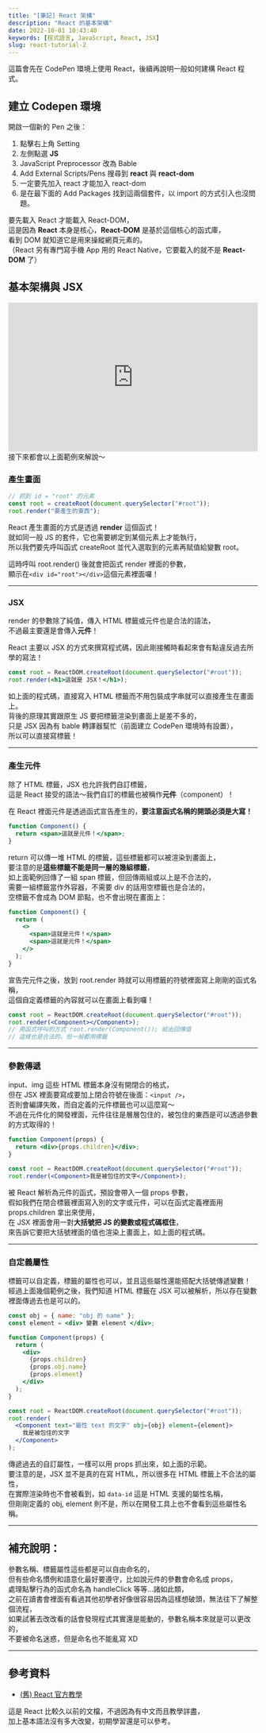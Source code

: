 ```yaml
---
title: "[筆記] React 架構"
description: "React 的基本架構"
date: 2022-10-01 10:43:40
keywords: [程式語言, JavaScript, React, JSX]
slug: react-tutorial-2
---
```


這篇會先在 CodePen 環境上使用 React，後續再說明一般如何建構 React 程式。

## 建立 Codepen 環境

開啟一個新的 Pen 之後：

1. 點擊右上角 Setting
2. 左側點選 **JS**
3. JavaScript Preprocessor 改為 Bable
4. Add External Scripts/Pens 搜尋到 **react** 與 **react-dom**
5. 一定要先加入 react 才能加入 react-dom
6. 是在最下面的 Add Packages 找到這兩個套件，以 import 的方式引入也沒問題。

要先載入 React 才能載入 React-DOM，  
這是因為 **React** 本身是核心，**React-DOM** 是基於這個核心的函式庫，  
看到 DOM 就知道它是用來操縱網頁元素的。  
（React 另有專門寫手機 App 用的 React Native，它要載入的就不是 **React-DOM** 了）

## 基本架構與 JSX

<iframe height="300" width="100%" scrolling="no" title="React 教學 - 基本架構" src="https://codepen.io/shin9626/embed/XWYKprY?default-tab=js%2Cresult&theme-id=dark" frameborder="no" loading="lazy" allowtransparency="true" allowfullscreen="true">
  See the Pen <a href="https://codepen.io/shin9626/pen/XWYKprY">
  React 教學 - 基本架構</a> by SHIN (<a href="https://codepen.io/shin9626">@shin9626</a>)
  on <a href="https://codepen.io">CodePen</a>.
</iframe>
<br/>
接下來都會以上面範例來解說～

### 產生畫面

```jsx
// 抓到 id = "root" 的元素
const root = createRoot(document.querySelector("#root"));
root.render("要產生的東西");
```

React 產生畫面的方式是透過 **render** 這個函式！  
就如同一般 JS 的套件，它也需要綁定到某個元素上才能執行，  
所以我們要先呼叫函式 createRoot 並代入選取到的元素再賦值給變數 root。

這時呼叫 root.render() 後就會把函式 render 裡面的參數，  
顯示在`<div id="root"></div>`這個元素裡面囉！

---

### JSX

render 的參數除了純值，傳入 HTML 標籤或元件也是合法的語法，  
不過最主要還是會傳入**元件**！

React 主要以 JSX 的方式來撰寫程式碼，因此剛接觸時看起來會有點違反過去所學的寫法！

```jsx
const root = ReactDOM.createRoot(document.querySelector("#root"));
root.render(<h1>這就是 JSX！</h1>);
```

如上面的程式碼，直接寫入 HTML 標籤而不用包裝成字串就可以直接產生在畫面上。  
背後的原理其實跟原生 JS 要把標籤渲染到畫面上是差不多的，  
只是 JSX 因為有 bable 轉譯器幫忙（前面建立 CodePen 環境時有設置），  
所以可以直接寫標籤！

---

### 產生元件

除了 HTML 標籤，JSX 也允許我們自訂標籤，  
這是 React 接受的語法～我們自訂的標籤也被稱作**元件**（component）！

在 React 裡面元件是透過函式宣告產生的，**要注意函式名稱的開頭必須是大寫！**

```jsx
function Component() {
  return <span>這就是元件！</span>;
}
```

return 可以傳一堆 HTML 的標籤，這些標籤都可以被渲染到畫面上，  
要注意的是**這些標籤不能是同一層的幾組標籤**，  
如上面範例回傳了一組 span 標籤，但回傳兩組或以上是不合法的，  
需要一組標籤當作外容器，不需要 div 的話用空標籤也是合法的，  
空標籤不會成為 DOM 節點，也不會出現在畫面上：

```jsx
function Component() {
  return (
    <>
      <span>這就是元件！</span>
      <span>這就是元件！</span>
    </>
  );
}
```

宣告完元件之後，放到 root.render 時就可以用標籤的符號裡面寫上剛剛的函式名稱，  
這個自定義標籤的內容就可以在畫面上看到囉！

```jsx
const root = ReactDOM.createRoot(document.querySelector("#root"));
root.render(<Component></Component>);
// 用函式呼叫的方式 root.render(Component()); 給出回傳值
// 這樣也是合法的，但一般都用標籤
```

---

### 參數傳遞

input、img 這些 HTML 標籤本身沒有開閉合的格式，  
但在 JSX 裡面要寫成要加上閉合符號在後面：`<input />`，  
否則會編譯失敗，而自定義的元件標籤也可以這麼寫～  
不過在元件化的開發裡面，元件往往是層層包住的，被包住的東西是可以透過參數的方式取得的！

```jsx
function Component(props) {
  return <div>{props.children}</div>;
}

const root = ReactDOM.createRoot(document.querySelector("#root"));
root.render(<Component>我是被包住的文字</Component>);
```

被 React 解析為元件的函式，預設會帶入一個 props 參數，  
假如我們在閉合標籤裡面寫入別的文字或元件，可以在函式定義裡面用 props.children 拿出來使用，  
在 JSX 裡面會用一對**大括號把 JS 的變數或程式碼框住**，  
來告訴它要把大括號裡面的值也渲染上畫面上，如上面的程式碼。

---

### 自定義屬性

標籤可以自定義，標籤的屬性也可以，並且這些屬性還能搭配大括號傳遞變數！  
經過上面幾個範例之後，我們知道 HTML 標籤在 JSX 可以被解析，所以存在變數裡面傳過去也是可以的。

```jsx
const obj = { name: "obj 的 name" };
const element = <div> 變數 element </div>;

function Component(props) {
  return (
    <div>
      {props.children}
      {props.obj.name}
      {props.element}
    </div>
  );
}

const root = ReactDOM.createRoot(document.querySelector("#root"));
root.render(
  <Component text="屬性 text 的文字" obj={obj} element={element}>
    我是被包住的文字
  </Component>
);
```

傳遞過去的自訂屬性，一樣可以用 props 抓出來，如上面的示範。  
要注意的是，JSX 並不是真的在寫 HTML，所以很多在 HTML 標籤上不合法的屬性，  
在實際渲染時也不會被看到，如 `data-id` 這是 HTML 支援的屬性名稱，  
但剛剛定義的 obj, element 則不是，所以在開發工具上也不會看到這些屬性名稱。

---

## 補充說明：

參數名稱、標籤屬性這些都是可以自由命名的，  
但有些命名慣例和語意化最好要遵守，比如說元件的參數會命名成 props，  
處理點擊行為的函式命名為 handleClick 等等...諸如此類，  
之前在讀書會裡面有看過其他初學者好像很容易因為這樣想破頭，無法往下了解整個流程，  
如果試著去改改看的話會發現程式其實還是能動的，參數名稱本來就是可以更改的，  
不要被命名迷惑，但是命名也不能亂寫 XD

---

## 參考資料

- [(舊) React 官方教學](https://zh-hant.reactjs.org/docs/hello-world.html)

這是 React 比較久以前的文檔，不過因為有中文而且教學詳盡，  
加上基本語法沒有多大改變，初期學習還是可以參考。
